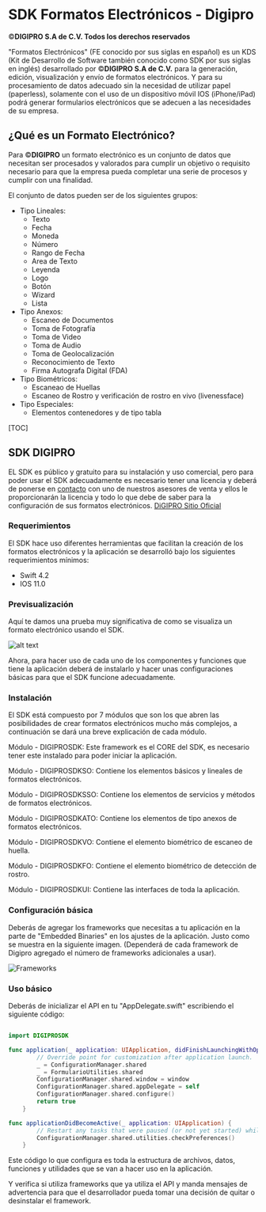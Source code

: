 # SDK Formatos Electrónicos - Digipro

&copy;**DIGIPRO S.A de C.V. Todos los derechos reservados**

"Formatos Electrónicos" (FE conocido por sus siglas en español) es un KDS (Kit de Desarrollo de Software también conocido como SDK por sus siglas en inglés) desarrollado por &copy;**DIGIPRO S.A de C.V.** para la generación, edición, visualización y envío de formatos electrónicos. Y para su procesamiento de datos adecuado sin la necesidad de utilizar papel (paperless), solamente con el uso de un dispositivo móvil IOS (iPhone/iPad) podrá generar formularios electrónicos que se adecuen a las necesidades de su empresa.

## ¿Qué es un Formato Electrónico?

Para &copy;**DIGIPRO** un formato electrónico es un conjunto de datos que necesitan ser procesados y valorados para cumplir un objetivo o requisito necesario para que la empresa pueda completar una serie de procesos y cumplir con una finalidad.

El conjunto de datos pueden ser de los siguientes grupos:

* Tipo Lineales:
	* Texto
	* Fecha
	* Moneda
	* Número
	* Rango de Fecha
	* Area de Texto
	* Leyenda
	* Logo
	* Botón
	* Wizard
	* Lista
* Tipo Anexos:
	* Escaneo de Documentos
	* Toma de Fotografía
	* Toma de Video
	* Toma de Audio
	* Toma de Geolocalización
	* Reconocimiento de Texto
	* Firma Autografa Digital (FDA)
* Tipo Biométricos:
	* Escaneao de Huellas
	* Escaneo de Rostro y verificación de rostro en vivo (livenessface)
* Tipo Especiales:
	* Elementos contenedores y de tipo tabla

[TOC]

## SDK DIGIPRO

EL SDK es público y gratuito para su instalación y uso comercial, pero para poder usar el SDK adecuadamente es necesario tener una licencia y deberá de ponerse en [contacto](https://digipro.com.mx/contacto/) con uno de nuestros asesores de venta y ellos le proporcionarán la licencia y todo lo que debe de saber para la configuración de sus formatos electrónicos.
[DiGIPRO Sitio Oficial](https://digipro.com.mx/)

### Requerimientos

El SDK hace uso diferentes herramientas que facilitan la creación de los formatos electrónicos y la aplicación se desarrolló bajo los siguientes requerimientos mínimos:

- Swift 4.2
- IOS 11.0

### Previsualización

Aquí te damos una prueba muy significativa de como se visualiza un formato electrónico usando el SDK.

![alt text](https://github.com/jviloriam/DIGIPROAPI/blob/master/videos/intro.gif?raw=true)

Ahora, para hacer uso de cada uno de los componentes y funciones que tiene la aplicación deberá de instalarlo y hacer unas configuraciones básicas para que el SDK funcione adecuadamente.

### Instalación

El SDK está compuesto por 7 módulos que son los que abren las posibilidades de crear formatos electrónicos mucho más complejos, a continuación se dará una breve explicación de cada módulo.

Módulo - DIGIPROSDK: Este framework es el CORE del SDK, es necesario tener este instalado para poder iniciar la aplicación.

Módulo - DIGIPROSDKSO: Contiene los elementos básicos y lineales de formatos electrónicos.

Módulo - DIGIPROSDKSSO:  Contiene los elementos de servicios y métodos de formatos electrónicos.

Módulo - DIGIPROSDKATO: Contiene los elementos de tipo anexos de formatos electrónicos.

Módulo - DIGIPROSDKVO: Contiene el elemento biométrico de escaneo de huella.

Módulo - DIGIPROSDKFO: Contiene el elemento biométrico de detección de rostro.

Módulo - DIGIPROSDKUI: Contiene las interfaces de toda la aplicación.

### Configuración básica

Deberás de agregar los frameworks que necesitas a tu aplicación en la parte de "Embedded Binaries" en los ajustes de la aplicación. Justo como se muestra en la siguiente imagen. (Dependerá de cada framework de Digipro agregado el número de frameworks adicionales a usar).

![Frameworks](https://github.com/jviloriam/DIGIPROAPI/blob/master/images/frameworks.png?raw=true)

### Uso básico

Deberás de inicializar el API en tu "AppDelegate.swift" escribiendo el siguiente código:

```swift

import DIGIPROSDK

func application(_ application: UIApplication, didFinishLaunchingWithOptions launchOptions: [UIApplication.LaunchOptionsKey: Any]?) -> Bool {
        // Override point for customization after application launch.
        _ = ConfigurationManager.shared
        _ = FormularioUtilities.shared
        ConfigurationManager.shared.window = window
        ConfigurationManager.shared.appDelegate = self
        ConfigurationManager.shared.configure()
        return true
    }

func applicationDidBecomeActive(_ application: UIApplication) {
        // Restart any tasks that were paused (or not yet started) while the application was inactive. If the application was previously in the background, optionally refresh the user interface.
        ConfigurationManager.shared.utilities.checkPreferences()
    }
```

Este código lo que configura es toda la estructura de archivos, datos, funciones y utilidades que se van a hacer uso en la aplicación.

Y verifica si utiliza frameworks que ya utiliza el API y manda mensajes de advertencia para que el desarrollador pueda tomar una decisión de quitar o desinstalar el framework.

